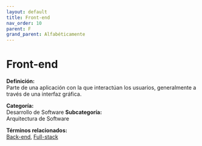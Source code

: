 ```yaml
---
layout: default
title: Front-end
nav_order: 10
parent: F
grand_parent: Alfabéticamente
---
```


# Front-end

**Definición:**  
Parte de una aplicación con la que interactúan los usuarios, generalmente a través de una interfaz gráfica.

**Categoría:**  
Desarrollo de Software 
**Subcategoría:**  
Arquitectura de Software

**Términos relacionados:**  
[Back-end](https://maleniski.github.io/diccionario-angl-tec-mx/docs/alfabeticamente/B/back-end.html), [Full-stack](https://maleniski.github.io/diccionario-angl-tec-mx/docs/alfabeticamente/F/full-stack.html)
